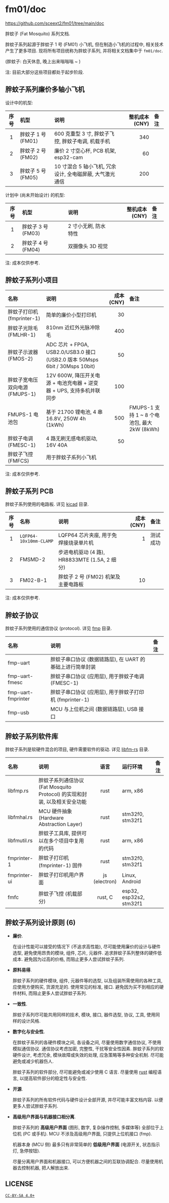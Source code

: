 <!-- lang: zh_CN -->
<!-- fm01/doc/ -->

# fm01/doc
<https://github.com/sceext2/fm01/tree/main/doc>

胖蚊子 (Fat Mosquito) 系列文档.

胖蚊子系列起源于胖蚊子 1 号 (FM01) 小飞机, 但在制造小飞机的过程中,
相关技术产生了更多项目.
现将所有项目统称为胖蚊子系列, 并将相关文档集中于 `fm01/doc`.

(胖蚊子: 白天休息, 晚上出来嗡嗡嗡 ~ )

注: 目前大部分这些项目都处于起步阶段.


## 胖蚊子系列廉价多轴小飞机

设计中的机型:

| 序号 | 机型 | 说明 | 整机成本 (CNY) | 备注 |
| :--: | :-- | :--- | ------------: | :--- |
| 1 | 胖蚊子 1 号 (FM01) | 600 克重型 3 寸, 胖蚊子飞控, 胖蚊子电调, 机载手机 | 340 | |
| 2 | 胖蚊子 2 号 (FM02) | 廉价 2 寸空心杯, PCB 机架, esp32-cam | 60 | |
| 3 | 胖蚊子 5 号 (FM05) | 10 寸混合 5 轴小飞机, 冗余设计, 全电磁屏蔽, 大气激光通信 | 200 | |

计划中 (尚未开始设计) 的机型:

| 序号 | 机型 | 说明 | 整机成本 (CNY) | 备注 |
| :--: | :-- | :--- | ------------: | :--- |
| 1 | 胖蚊子 3 号 (FM03) | 2 寸小无刷, 防水特性 | | |
| 2 | 胖蚊子 4 号 (FM04) | 双摄像头 3D 视觉 | | |

注: 成本仅供参考.


## 胖蚊子系列小项目

| 名称 | 说明 | 成本 (CNY) | 备注 |
| :-- | :--- | ---------: | :--- |
| 胖蚊子打印机 (fmprinter-1) | 简单的廉价小型打印机 | 30 | |
| 胖蚊子光除毛 (FMLHR-1) | 810nm 近红外光脉冲除毛 | 400 | |
| 胖蚊子示波器 (FMOS-2) | ADC 芯片 + FPGA, USB2.0/USB3.0 接口 (USB2.0 版本 50Msps 6bit / 30Msps 10bit) | 50 | |
| 胖蚊子宽电压双向电源 (FMUPS-1) | 12V 600W, 降压开关电源 + 电池充电器 + 逆变器 + UPS, 支持多机并联同步 | 100 | |
| FMUPS-1 电池包 | 基于 21700 锂电池, 4 串 16.8V, 250W 4h (1kWh) | 500 | FMUPS-1 支持 1 ~ 8 个电池包, 最大 2kW (8kWh) |
| 胖蚊子电调 (FMESC-1) | 4 路无刷无感电机驱动, 16V 40A | 50 | |
| 胖蚊子飞控 (FMFCS) | 用于胖蚊子系列小飞机 | | |

注: 成本仅供参考.


## 胖蚊子系列 PCB

胖蚊子系列使用的电路板.
详见 [kicad](./kicad) 目录.

| 序号 | 名称 | 说明 | 成本 (CNY) | 备注 |
| :--: | :-- | :--- | ---------: | :--- |
| 1 | `LQFP64-10x10mm-CLAMP` | LQFP64 芯片夹座, 用于免焊接烧录单片机 | 1 | 测试成功 |
| 2 | FMSMD-2 | 步进电机驱动 (4 路), HR8833MTE (1.5A, 2 细分) | | |
| 3 | FM02-B-1 | 胖蚊子 2 号 (FM02) 机架及主要电路板 | 10 | |

注: 成本仅供参考.


## 胖蚊子协议

胖蚊子系列使用的通信协议 (protocol).
详见 [fmp](./fmp) 目录.

| 名称 | 说明 | 备注 |
| :-- | :--- | :--- |
| fmp-uart | 胖蚊子串口协议 (数据链路层), 在 UART 的基础上进行简单封装 | |
| fmp-uart-fmesc | 胖蚊子串口协议 (应用层), 用于胖蚊子电调 (FMESC-1) | |
| fmp-uart-fmprinter | 胖蚊子串口协议 (应用层), 用于胖蚊子打印机 (fmprinter-1) | |
| fmp-usb | MCU 与上位机之间 (数据链路层), USB 接口 | |


## 胖蚊子系列软件库

胖蚊子系列是软硬件混合的项目, 硬件需要软件的驱动.
详见 [libfm-rs](./libfm-rs) 目录.

| 名称 | 说明 | 语言 | 运行环境 | 备注 |
| :-- | :--- | :--: | :------ | :--- |
| libfmp.rs | 胖蚊子系列通信协议 (Fat Mosquito Protocol) 的实现和封装, 以及相关安全功能 | rust | arm, x86 | |
| libfmhal.rs | MCU 硬件抽象 (Hardware Abstraction Layer) | rust | stm32f0, stm32f1 | |
| libfmutil.rs | 胖蚊子工具库, 提供可以在多个项目中复用的代码 | rust | arm, x86 | |
| fmprinter-1 | 胖蚊子打印机 (fmprinter-1) 固件 | rust | stm32f0, stm32f1 | |
| fmprinter-ui | 胖蚊子打印机用户界面 | js (electron) | Linux, Android | |
| fmfc | 胖蚊子飞控 (机载部分) | rust, C | esp32, esp32s2, stm32f1 | |


## 胖蚊子系列设计原则 (6)

+ **廉价**.

  在设计性能可以接受的情况下 (不追求高性能), 尽可能使用廉价的设计与硬件选型, 避免使用昂贵的模块, 组件, 芯片, 元器件.
  追求胖蚊子系列整体的硬件低成本.
  避免因为过高的价格, 而阻止更多人尝试胖蚊子系列.

+ **原料易得**.

  胖蚊子系列的硬件模块, 组件, 元器件等的选型, 以及组装所需使用的各种工具, 应使用方便购买, 货源充足的.
  使用常见的标准, 接口.
  避免因为买不到相应的硬件材料, 而阻止更多人尝试胖蚊子系列.

+ **一致性**.

  胖蚊子系列尽可能共用同样的技术, 模块, 接口, 器件选型, 协议, 工具, 使用同样的设计风格.

+ **数字化与安全性**.

  在胖蚊子系列的各硬件模块之间, 各设备之间, 尽量使用数字通信协议, 不使用模拟通信协议.
  通信协议考虑加密, 完整性, 干扰等安全性因素.
  胖蚊子系列的软硬件设计, 考虑冗余, 模块故障或失效的处理, 应急策略等多种安全机制.
  尽可能避免或减少机器伤人.

  胖蚊子系列的软件部分, 尽可能避免或减少使用 C 语言.
  尽量使用 [rust](https://www.rust-lang.org/) 编程语言, 以提高软件部分的稳定性与安全性.

+ **开源**.

  胖蚊子系列的所有软件代码与硬件设计全部开源, 并尽可能丰富文档内容.
  以便更多人尝试胖蚊子系列.

+ **高级用户界面与机器接口相分离**.

  胖蚊子系列的 **高级用户界面** (图形, 数字, 复杂操作控制, 多媒体等) 全部位于上位机 (PC 或手机).
  MCU 不涉及高级用户界面, 只提供上位机接口 (fmp).

  机器本身 (MCU 侧) 最多只有非常简单的 **低级用户界面** (电源开关, 状态指示灯, 急停按钮).

  尽量分离用户界面和机器接口, 可以方便机器之间的互联协调配合.
  尽量使用机器去控制机器, 把人解放出来.


## LICENSE

[`CC-BY-SA 4.0+`](https://creativecommons.org/licenses/by-sa/4.0/)
